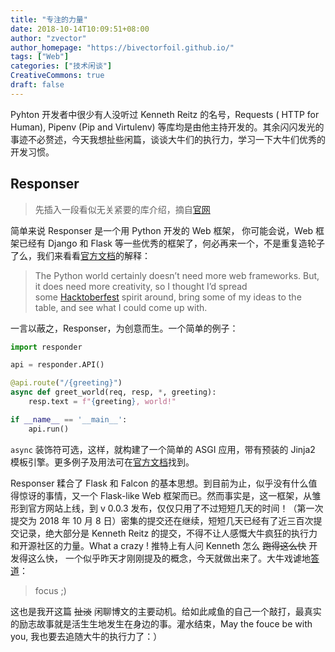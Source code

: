 ```yaml
---
title: "专注的力量"
date: 2018-10-14T10:09:51+08:00
author: "zvector"
author_homepage: "https://bivectorfoil.github.io/"
tags: ["Web"]
categories: ["技术闲谈"]
CreativeCommons: true
draft: false
---
```


Pyhton 开发者中很少有人没听过 Kenneth Reitz 的名号，Requests ( HTTP for Human), Pipenv (Pip and Virtulenv) 等库均是由他主持开发的。其余闪闪发光的事迹不必赘述，今天我想扯些闲篇，谈谈大牛们的执行力，学习一下大牛们优秀的开发习惯。

## Responser

> 先插入一段看似无关紧要的库介绍，摘自[官网](http://python-responder.org/en/latest/)

简单来说 Responser 是一个用 Python 开发的 Web 框架， 你可能会说，Web 框架已经有 Django 和 Flask 等一些优秀的框架了，何必再来一个，不是重复造轮子了么，我们来看看[官方文档](http://python-responder.org/en/latest/#a-familiar-http-service-framework)的解释：

> The Python world certainly doesn’t need more web frameworks. But, it does need more creativity, so I thought I’d spread some [Hacktoberfest](https://hacktoberfest.digitalocean.com/) spirit around, bring some of my ideas to the table, and see what I could come up with.

一言以蔽之，Responser，为创意而生。一个简单的例子：

```python
import responder

api = responder.API()

@api.route("/{greeting}")
async def greet_world(req, resp, *, greeting):
    resp.text = f"{greeting}, world!"

if __name__ == '__main__':
    api.run()
```

`async` 装饰符可选，这样，就构建了一个简单的 ASGI 应用，带有预装的 Jinja2 模板引擎。更多例子及用法可在[官方文档](http://python-responder.org/en/latest/#a-familiar-http-service-framework)找到。

Responser 糅合了 Flask 和 Falcon 的基本思想。到目前为止，似乎没有什么值得惊讶的事情，又一个 Flask-like Web 框架而已。然而事实是，这一框架，从雏形到官方网站上线，到 v 0.0.3 发布，仅仅只用了不过短短几天的时间！（第一次提交为 2018 年 10 月 8 日）密集的提交还在继续，短短几天已经有了近三百次提交记录，绝大部分是 Kenneth Reitz 的提交，不得不让人感慨大牛疯狂的执行力和开源社区的力量。What a crazy ! 推特上有人问 Kenneth 怎么 ~~跑得这么快~~ 开发得这么快， 一个似乎昨天才刚刚提及的概念，今天就做出来了。大牛戏谑地[答道](https://twitter.com/kennethreitz/status/1050734477826318336)：

> focus ;)

这也是我开这篇 ~~扯淡~~ 闲聊博文的主要动机。给如此咸鱼的自己一个敲打，最真实的励志故事就是活生生地发生在身边的事。灌水结束，May the fouce be with you, 我也要去追随大牛的执行力了：）
